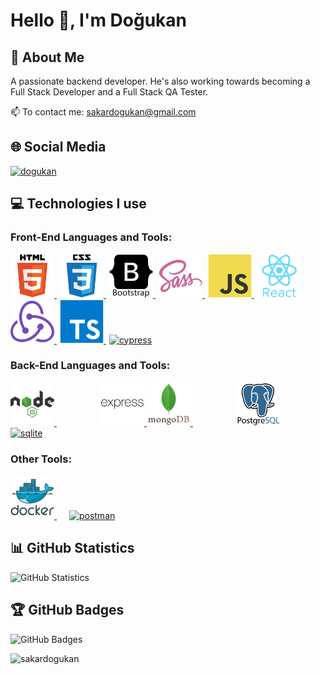 # Hello 👋, I'm Doğukan
## 🚀 About Me

A passionate backend developer. He's also working towards becoming a Full Stack Developer and a Full Stack QA Tester.

📫 To contact me: sakardogukan@gmail.com

## 🌐 Social Media

<a href="https://www.linkedin.com/in/dogukansakar/" target="blank"> <img src="https://raw.githubusercontent.com/rahuldkjain/github-profile-readme-generator/master/src/images/icons/Social/linked-in-alt.svg" alt="dogukan" height="20" width="70" /></a>

## 💻 Technologies I use
### Front-End Languages and Tools:
<a style="margin-right:5px" href="https://www.w3.org/html/" target="_blank" rel="noreferrer"> <img src="https://raw.githubusercontent.com/devicons/devicon/master/icons/html5/html5-original-wordmark.svg" alt="html5" width="70" height="70"/> </a> 
<a style="margin-right:5px" href="https://www.w3schools.com/css/" target="_blank" rel="noreferrer"> <img src="https://raw.githubusercontent.com/devicons/devicon/master/icons/css3/css3-original-wordmark.svg" alt="css3" width="70" height="70"/> </a>
<a style="margin-right:5px" href="https://getbootstrap.com" target="_blank" rel="noreferrer"> <img src="https://raw.githubusercontent.com/devicons/devicon/master/icons/bootstrap/bootstrap-plain-wordmark.svg" alt="bootstrap" width="70" height="70"/> </a>
<a style="margin-right:5px" href="https://sass-lang.com" target="_blank" rel="noreferrer"> <img src="https://raw.githubusercontent.com/devicons/devicon/master/icons/sass/sass-original.svg" alt="sass" width="70" height="70"/> </a>
<a style="margin-right:5px" href="https://developer.mozilla.org/en-US/docs/Web/JavaScript" target="_blank" rel="noreferrer"> <img src="https://raw.githubusercontent.com/devicons/devicon/master/icons/javascript/javascript-original.svg" alt="javascript" width="70" height="70"/> </a>
<a style="margin-right:5px" href="https://reactjs.org/" target="_blank" rel="noreferrer"> <img src="https://raw.githubusercontent.com/devicons/devicon/master/icons/react/react-original-wordmark.svg" alt="react" width="70" height="70"/> </a>
<a style="margin-right:5px" href="https://redux.js.org" target="_blank" rel="noreferrer"> <img src="https://raw.githubusercontent.com/devicons/devicon/master/icons/redux/redux-original.svg" alt="redux" width="70" height="70"/> </a>
<a style="margin-right:5px" href="https://www.typescriptlang.org/" target="_blank" rel="noreferrer"> <img src="https://raw.githubusercontent.com/devicons/devicon/master/icons/typescript/typescript-original.svg" alt="typescript" width="70" height="70"/> </a>
<a style="margin-right:5px" href="https://www.cypress.io" target="_blank" rel="noreferrer"> <img src="https://raw.githubusercontent.com/simple-icons/simple-icons/6e46ec1fc23b60c8fd0d2f2ff46db82e16dbd75f/icons/cypress.svg" alt="cypress" width="70" height="70"/> </a>

### Back-End Languages and Tools:
<a style="margin-right:70px" href="https://nodejs.org" target="_blank" rel="noreferrer"> <img src="https://raw.githubusercontent.com/devicons/devicon/master/icons/nodejs/nodejs-original-wordmark.svg" alt="nodejs" width="70" height="70"/> </a> <a href="https://expressjs.com" target="_blank" rel="noreferrer"> <img src="https://raw.githubusercontent.com/devicons/devicon/master/icons/express/express-original-wordmark.svg" alt="express" width="70" height="70"/> </a>
<a style="margin-right:70px" href="https://www.mongodb.com/" target="_blank" rel="noreferrer"> <img src="https://raw.githubusercontent.com/devicons/devicon/master/icons/mongodb/mongodb-original-wordmark.svg" alt="mongodb" width="70" height="70"/> </a>
<a style="margin-right:70px" href="https://www.postgresql.org" target="_blank" rel="noreferrer"> <img src="https://raw.githubusercontent.com/devicons/devicon/master/icons/postgresql/postgresql-original-wordmark.svg" alt="postgresql" width="70" height="70"/> </a>
<a style="margin-right:70px" href="https://www.sqlite.org/" target="_blank" rel="noreferrer"> <img src="https://www.vectorlogo.zone/logos/sqlite/sqlite-icon.svg" alt="sqlite" width="70" height="70"/> </a>

### Other Tools:
<a style="margin-right:20px" href="https://www.docker.com/" target="_blank" rel="noreferrer"> <img src="https://raw.githubusercontent.com/devicons/devicon/master/icons/docker/docker-original-wordmark.svg" alt="docker" width="70" height="70"/> </a>
<a style="margin-right:20px" href="https://postman.com" target="_blank" rel="noreferrer"> <img src="https://www.vectorlogo.zone/logos/getpostman/getpostman-icon.svg" alt="postman" width="70" height="70"/> </a>

## 📊 GitHub Statistics
![GitHub Statistics](https://github-readme-stats.vercel.app/api?username=sakardogukan&theme=synthwave&hide_border=false&include_all_commits=true&count_private=true)

## 🏆 GitHub Badges
![GitHub Badges](https://github-profile-trophy.vercel.app/?username=sakardogukan&theme=radical&no-frame=false&no-bg=true&margin-w=4)

<p><img src="https://github-readme-stats.vercel.app/api/top-langs?username=sakardogukan&show_icons=true&locale=en&layout=compact" alt="sakardogukan" /></p>
